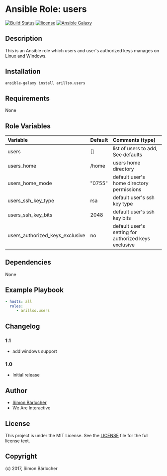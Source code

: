 # Ansible Role: users

[![Build Status](https://travis-ci.org/arillso/ansible.users.svg?branch=master)](https://travis-ci.org/arillso/ansible.users) [![license](https://img.shields.io/github/license/mashape/apistatus.svg)](https://sbaerlo.ch/er/licence) [![Ansible Galaxy](http://img.shields.io/badge/ansible--galaxy-users-blue.svg)](https://galaxy.ansible.com/arillso/users)

## Description

This is an Ansible role which users and user's authorized keys manages on Linux and Windows.

## Installation

```bash
ansible-galaxy install arillso.users
```

## Requirements

None

## Role Variables

| Variable             | Default     | Comments (type)                                   |
| :---                 | :---        | :---                                              |
| users | [] | list of users to add, See defaults |
| users_home | /home |  users home directory |
| users_home_mode | "0755" | default user's home directory permissions |
| users_ssh_key_type | rsa | default user's ssh key type |
| users_ssh_key_bits | 2048 | default user's ssh key bits |
| users_authorized_keys_exclusive | no |  default user's setting for authorized keys exclusive |

## Dependencies

None

## Example Playbook

```yml
- hosts: all
  roles:
     - arillso.users
```

## Changelog

### 1.1

* add windows support

### 1.0

* Initial release

## Author

* [Simon Bärlocher](https://sbaerlocher.ch)
* We Are Interactive

## License

This project is under the MIT License. See the [LICENSE](https://sbaerlo.ch/licence) file for the full license text.

## Copyright

(c) 2017, Simon Bärlocher
